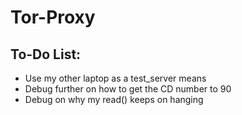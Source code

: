 # Tor-Proxy

## To-Do List:
- Use my other laptop as a test_server means 
- Debug further on how to get the CD number to 90 
- Debug on why my read() keeps on hanging 